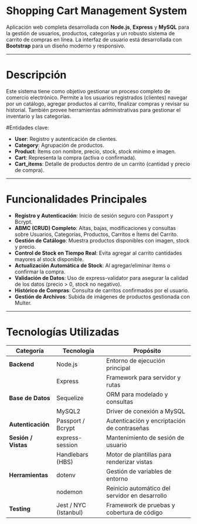 # Shopping Cart Management System

Aplicación web completa desarrollada con **Node.js**, **Express** y **MySQL** para la gestión de usuarios, productos, categorías y un robusto sistema de carrito de compras en línea. La interfaz de usuario está desarrollada con **Bootstrap** para un diseño moderno y responsivo.

---

# Descripción

Este sistema tiene como objetivo gestionar un proceso completo de comercio electrónico. Permite a los usuarios registrados (clientes) navegar por un catálogo, agregar productos al carrito, finalizar compras y revisar su historial. También provee herramientas administrativas para gestionar el inventario y las categorías.

#Entidades clave:

- **User**: Registro y autenticación de clientes.  
- **Category**: Agrupación de productos.  
- **Product**: Ítems con nombre, precio, stock, stock mínimo e imagen.  
- **Cart**: Representa la compra (activa o confirmada).  
- **Cart_items**: Detalle de productos dentro de un carrito (cantidad y precio de compra).  

---

# Funcionalidades Principales

- **Registro y Autenticación**: Inicio de sesión seguro con Passport y Bcrypt.  
- **ABMC (CRUD) Completo**: Altas, bajas, modificaciones y consultas sobre Usuarios, Categorías, Productos, Carritos e Ítems del Carrito.  
- **Gestión de Catálogo**: Muestra productos disponibles con imagen, stock y precio.  
- **Control de Stock en Tiempo Real**: Evita agregar al carrito cantidades mayores al stock disponible.  
- **Actualización Automática de Stock**: Al agregar/eliminar ítems o confirmar la compra.  
- **Validación de Datos**: Uso de express-validator para asegurar la calidad de los datos (precio > 0, stock no negativo).  
- **Histórico de Compras**: Consulta de carritos confirmados por el usuario.  
- **Gestión de Archivos**: Subida de imágenes de productos gestionada con Multer.  

---

# Tecnologías Utilizadas

| Categoría          | Tecnología             | Propósito                                             |
|-------------------|----------------------|------------------------------------------------------|
| **Backend**       | Node.js               | Entorno de ejecución principal                       |
|                   | Express               | Framework para servidor y rutas                      |
| **Base de Datos** | Sequelize             | ORM para modelado y consultas                        |
|                   | MySQL2                | Driver de conexión a MySQL                            |
| **Autenticación** | Passport / Bcrypt     | Autenticación y encriptación de contraseñas          |
| **Sesión / Vistas** | express-session      | Mantenimiento de sesión de usuario                  |
|                   | Handlebars (HBS)     | Motor de plantillas para renderizar vistas           |
| **Herramientas**  | dotenv                | Gestión de variables de entorno                       |
|                   | nodemon               | Reinicio automático del servidor en desarrollo      |
| **Testing**       | Jest / NYC (Istanbul) | Framework de pruebas y cobertura de código           |


